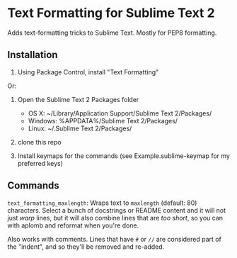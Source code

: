  Text Formatting for Sublime Text 2
====================================

Adds text-formatting tricks to Sublime Text.  Mostly for PEP8 formatting.

 Installation
--------------

1. Using Package Control, install "Text Formatting"

Or:

1. Open the Sublime Text 2 Packages folder

    - OS X: ~/Library/Application Support/Sublime Text 2/Packages/
    - Windows: %APPDATA%/Sublime Text 2/Packages/
    - Linux: ~/.Sublime Text 2/Packages/

2. clone this repo
3. Install keymaps for the commands (see Example.sublime-keymap for my preferred keys)

 Commands
----------

`text_formatting_maxlength`: Wraps text to `maxlength` (default: 80) characters.
Select a bunch of docstrings or README content and it will not just *warp* lines,
but it will also combine lines that are *too short*, so you can with aplomb
and reformat when you're done.

Also works with comments.  Lines that have `#` or `//` are considered part of the
"indent", and so they'll be removed and re-added.
